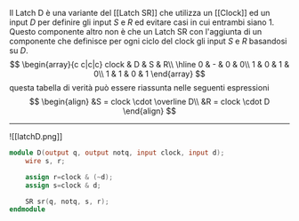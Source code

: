 Il Latch D è una variante del [[Latch SR]] che utilizza un  [[Clock]] ed un input *D* per definire gli input *S* e *R* ed evitare casi in cui entrambi siano 1.
Questo componente altro non è che un Latch SR con l'aggiunta di un componente che definisce per ogni ciclo del clock gli input *S* e *R* basandosi su *D*.
$$
\begin{array}{c c|c|c}
clock & D & S & R\\
\hline
0 & - & 0 & 0\\
1 & 0 & 1 & 0\\
1 & 1 & 0 & 1
\end{array}
$$
questa tabella di verità può essere riassunta nelle seguenti espressioni
$$
\begin{align}
&S = clock \cdot \overline D\\
&R = clock \cdot D
\end{align}
$$
___
![[latchD.png]]
```verilog
module D(output q, output notq, input clock, input d);
	wire s, r;

	assign r=clock & (~d);
	assign s=clock & d;

	SR sr(q, notq, s, r);
endmodule
```